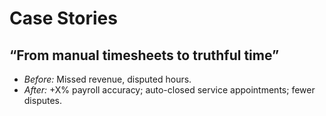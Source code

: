 # Case Stories

## “From manual timesheets to truthful time”
- *Before:* Missed revenue, disputed hours.
- *After:* +X% payroll accuracy; auto-closed service appointments; fewer disputes.
